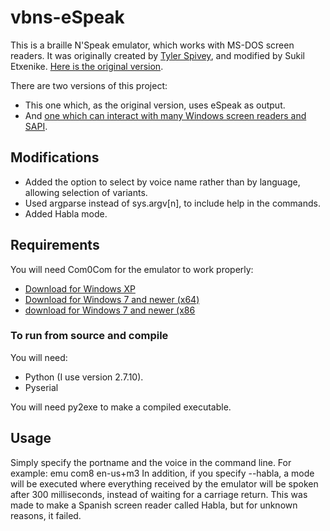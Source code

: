 # vbns-eSpeak
This is a braille N'Speak emulator, which works with MS-DOS screen readers. It was originally created by [Tyler Spivey](https://www.allinaccess.com), and modified by Sukil Etxenike. [Here is the original version](http://batsupport.com/unsupported/dosbox/vbns.zip).

There are two versions of this project:
* This one which, as the original version, uses eSpeak as output.
* And [one which can interact with many Windows screen readers and SAPI](https://github.com/sukiletxe/vbns-ao2).

## Modifications
* Added the option to select by voice name rather than by language, allowing selection of variants.
* Used argparse instead of sys.argv[n], to include help in the commands.
* Added Habla mode.

## Requirements
You will need Com0Com for the emulator to work properly:
* [Download for Windows XP](http://sourceforge.net/projects/com0com/files/com0com/3.0.0.0/com0com-3.0.0.0-i386-and-x64-unsigned.zip/download)
* [Download for Windows 7 and newer (x64)](http://code.google.com/p/powersdr-iq/downloads/detail?name=setup_com0com_W7_x64_signed.exe&can=2&q=)
* [download for Windows 7 and newer (x86](http://code.google.com/p/powersdr-iq/downloads/detail?name=setup_com0com_W7_x86_signed.exe&can=2&q=)

### To run from source and compile
You will need:
* Python (I use version 2.7.10).
* Pyserial

You will need py2exe to make a compiled executable.

## Usage
Simply specify the portname and the voice in the command line. For example:
emu com8 en-us+m3
In addition, if you specify --habla, a mode will be executed where everything received by the emulator will be spoken after 300 milliseconds, instead of waiting for a carriage return. This was made to make a Spanish screen reader called Habla, but for unknown reasons, it failed.
